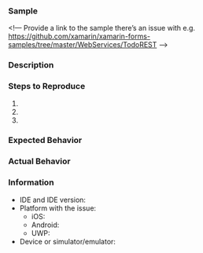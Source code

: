 ### Sample

<!— Provide a link to the sample there’s an issue with e.g. https://github.com/xamarin/xamarin-forms-samples/tree/master/WebServices/TodoREST —>

### Description

<!-- Describe what the issue is -->

### Steps to Reproduce

1. 
2. 
3. 

### Expected Behavior


### Actual Behavior


### Information

- IDE and IDE version: <!-- Visual Studio 2017 v15.6 / Visual Studio Mac v7.4 -->
- Platform with the issue: <!-- All that apply -->
  - iOS:  <!-- The version of the iOS SDK you are compiling against, e.g. 11.1 -->
  - Android: <!-- The version of the Android SDK you are compiling against, e.g. 8.0 --> 
  - UWP:  <!-- The version of the UWP SDK you are compiling against, e.g. 16299 --> 
- Device or simulator/emulator: <!-- State whether the problem occurs on a device or a simulator/emulator -->
